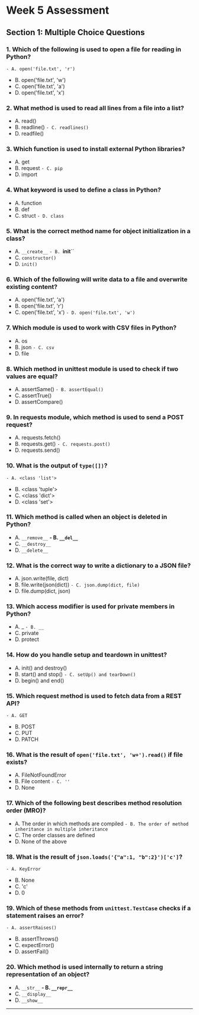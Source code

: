#  Week 5 Assessment

##  Section 1: Multiple Choice Questions

### 1. **Which of the following is used to open a file for reading in Python?**
`- A. open('file.txt', 'r')`
- B. open('file.txt', 'w')
- C. open('file.txt', 'a')
- D. open('file.txt', 'x')

### 2. **What method is used to read all lines from a file into a list?** 
- A. read()
- B. readline()
`- C. readlines()`
- D. readfile()

### 3. **Which function is used to install external Python libraries?** 
- A. get
- B. request
`- C. pip`
- D. import

### 4. **What keyword is used to define a class in Python?** 
- A. function
- B. def
- C. struct
`- D. class`

### 5. **What is the correct method name for object initialization in a class?** 
- A. `__create__`
`- B. `__init__``
- C. `constructor()`
- D. `init()`

### 6. **Which of the following will write data to a file and overwrite existing content?** 
- A. open('file.txt', 'a')
- B. open('file.txt', 'r')
- C. open('file.txt', 'x')
`- D. open('file.txt', 'w')`

### 7. **Which module is used to work with CSV files in Python?** 
- A. os
- B. json
`- C. csv`
- D. file

### 8. **Which method in unittest module is used to check if two values are equal?** 
- A. assertSame()
`- B. assertEqual()`
- C. assertTrue()
- D. assertCompare()

### 9. **In requests module, which method is used to send a POST request?** 
- A. requests.fetch()
- B. requests.get()
`- C. requests.post()`
- D. requests.send()

### 10. **What is the output of `type([])`?** 
`- A. <class 'list'>`
- B. <class 'tuple'>
- C. <class 'dict'>
- D. <class 'set'>

### 11. **Which method is called when an object is deleted in Python?** 
- A. `__remove__`
**- B. `__del__`**
- C. `__destroy__`
- D. `__delete__`

### 12. **What is the correct way to write a dictionary to a JSON file?** 
- A. json.write(file, dict)
- B. file.write(json(dict))
`- C. json.dump(dict, file)`
- D. file.dump(dict, json)

### 13. **Which access modifier is used for private members in Python?** 
- A. _
`- B. __`
- C. private
- D. protect

### 14. **How do you handle setup and teardown in unittest?** 
- A. init() and destroy()
- B. start() and stop()
`- C. setUp() and tearDown()`
- D. begin() and end()

### 15. **Which request method is used to fetch data from a REST API?** 
`- A. GET`
- B. POST
- C. PUT
- D. PATCH

### 16. **What is the result of `open('file.txt', 'w+').read()` if file exists?**
- A. FileNotFoundError
- B. File content
`- C. ''`
- D. None

### 17. **Which of the following best describes method resolution order (MRO)?** 
- A. The order in which methods are compiled
`- B. The order of method inheritance in multiple inheritance`
- C. The order classes are defined
- D. None of the above

### 18. **What is the result of `json.loads('{"a":1, "b":2}')['c']`?** 
`- A. KeyError`
- B. None
- C. 'c'
- D. 0

### 19. **Which of these methods from `unittest.TestCase` checks if a statement raises an error?** 
`- A. assertRaises()`
- B. assertThrows()
- C. expectError()
- D. assertFail()

### 20. **Which method is used internally to return a string representation of an object?** 
- A. `__str__`
**- B. `__repr__`**
- C. `__display__`
- D. `__show__`

---
